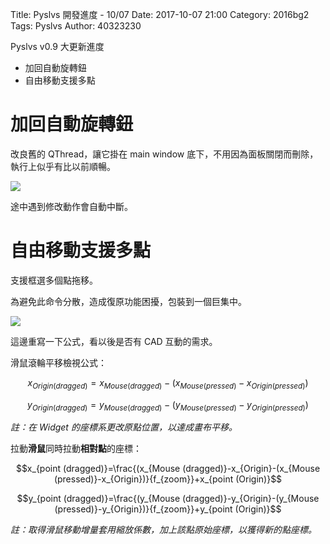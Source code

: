 Title: Pyslvs 開發進度 - 10/07
Date: 2017-10-07 21:00
Category: 2016bg2
Tags: Pyslvs
Author: 40323230

Pyslvs v0.9 大更新進度

+ 加回自動旋轉鈕
+ 自由移動支援多點

<!-- PELICAN_END_SUMMARY -->

加回自動旋轉鈕
===

改良舊的 QThread，讓它掛在 main window 底下，不用因為面板關閉而刪除，執行上似乎有比以前順暢。

![](https://raw.githubusercontent.com/coursemdetw/project_site_files/gh-pages/files/pyslvs/17_10_07_01.png)

途中遇到修改動作會自動中斷。

自由移動支援多點
===

支援框選多個點拖移。

為避免此命令分散，造成復原功能困擾，包裝到一個巨集中。

![](https://raw.githubusercontent.com/coursemdetw/project_site_files/gh-pages/files/pyslvs/17_10_07_02.png)

這邊重寫一下公式，看以後是否有 CAD 互動的需求。

滑鼠滾輪平移檢視公式：

$$x_{Origin (dragged)}=x_{Mouse (dragged)}-(x_{Mouse (pressed)}-x_{Origin (pressed)})$$

$$y_{Origin (dragged)}=y_{Mouse (dragged)}-(y_{Mouse (pressed)}-y_{Origin (pressed)})$$

*註：在 Widget 的座標系更改原點位置，以達成畫布平移。*

拉動**滑鼠**同時拉動**相對點**的座標：

$$x_{point (dragged)}=\frac{(x_{Mouse (dragged)}-x_{Origin}-(x_{Mouse (pressed)}-x_{Origin})}{f_{zoom}}+x_{point (Origin)}$$

$$y_{point (dragged)}=\frac{(y_{Mouse (dragged)}-y_{Origin}-(y_{Mouse (pressed)}-y_{Origin})}{f_{zoom}}+y_{point (Origin)}$$

*註：取得滑鼠移動增量套用縮放係數，加上該點原始座標，以獲得新的點座標。*